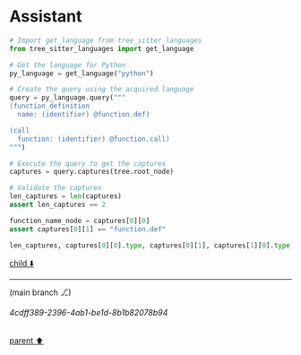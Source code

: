 # Assistant

```python
# Import get_language from tree_sitter_languages
from tree_sitter_languages import get_language

# Get the language for Python
py_language = get_language("python")

# Create the query using the acquired language
query = py_language.query("""
(function_definition
  name: (identifier) @function.def)

(call
  function: (identifier) @function.call)
""")

# Execute the query to get the captures
captures = query.captures(tree.root_node)

# Validate the captures
len_captures = len(captures)
assert len_captures == 2

function_name_node = captures[0][0]
assert captures[0][1] == "function.def"

len_captures, captures[0][0].type, captures[0][1], captures[1][0].type, captures[1][1]
```

[child ⬇️](#4cdff389-2396-4ab1-be1d-8b1b82078b94)

---

(main branch ⎇)
###### 4cdff389-2396-4ab1-be1d-8b1b82078b94
[parent ⬆️](#de6b35bd-5bff-4de0-95b8-221d8d435c40)
